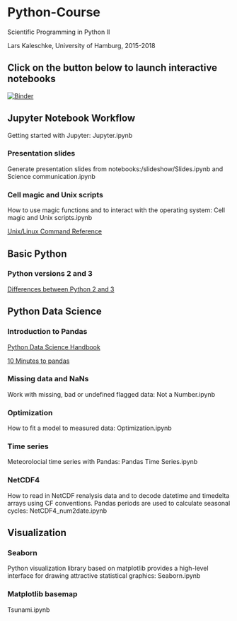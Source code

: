 # Python-Course

Scientific Programming in Python II

Lars Kaleschke, University of Hamburg, 2015-2018

## Click on the button below to launch interactive notebooks

[![Binder](https://mybinder.org/badge.svg)](https://mybinder.org/v2/gh/LarsKaleschke/Python-Course/master)


## Jupyter Notebook Workflow

Getting started with Jupyter: Jupyter.ipynb

### Presentation slides

Generate presentation slides from notebooks:/slideshow/Slides.ipynb and Science communication.ipynb

### Cell magic and Unix scripts

How to use magic functions and to interact with the operating system: Cell magic and Unix scripts.ipynb

[Unix/Linux Command Reference](https://files.fosswire.com/2007/08/fwunixref.pdf)

## Basic Python

### Python versions 2 and 3 

[Differences between Python 2 and 3](https://github.com/LarsKaleschke/Python-Course/blob/master/Python3.ipynb)



## Python Data Science


### Introduction to Pandas

[Python Data Science Handbook](https://github.com/jakevdp/PythonDataScienceHandbook)

[10 Minutes to pandas](http://pandas.pydata.org/pandas-docs/stable/10min.html)


### Missing data and NaNs

Work with missing, bad or undefined flagged data: Not a Number.ipynb

### Optimization

How to fit a model to measured data: Optimization.ipynb

### Time series

Meteorolocial time series with Pandas: Pandas Time Series.ipynb

### NetCDF4

How to read in NetCDF renalysis data and to decode datetime and timedelta arrays using CF conventions. Pandas periods are used to calculate seasonal cycles: NetCDF4_num2date.ipynb

## Visualization

### Seaborn

Python visualization library based on matplotlib provides a high-level interface for drawing attractive statistical graphics: Seaborn.ipynb

### Matplotlib basemap 

Tsunami.ipynb



